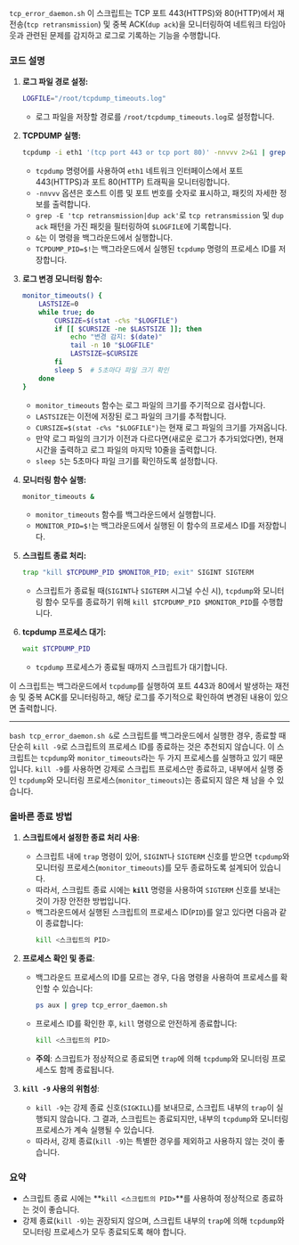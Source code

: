 `tcp_error_daemon.sh` 이 스크립트는 TCP 포트 443(HTTPS)와 80(HTTP)에서 재전송(`tcp retransmission`) 및 중복 ACK(`dup ack`)을 모니터링하여 네트워크 타임아웃과 관련된 문제를 감지하고 로그로 기록하는 기능을 수행합니다. 

### 코드 설명

1. **로그 파일 경로 설정:**
   ```bash
   LOGFILE="/root/tcpdump_timeouts.log"
   ```
   - 로그 파일을 저장할 경로를 `/root/tcpdump_timeouts.log`로 설정합니다.

2. **TCPDUMP 실행:**
   ```bash
   tcpdump -i eth1 '(tcp port 443 or tcp port 80)' -nnvvv 2>&1 | grep -E 'tcp retransmission|dup ack' > $LOGFILE &
   ```
   - `tcpdump` 명령어를 사용하여 `eth1` 네트워크 인터페이스에서 포트 443(HTTPS)과 포트 80(HTTP) 트래픽을 모니터링합니다.
   - `-nnvvv` 옵션은 호스트 이름 및 포트 번호를 숫자로 표시하고, 패킷의 자세한 정보를 출력합니다.
   - `grep -E 'tcp retransmission|dup ack'`로 `tcp retransmission` 및 `dup ack` 패턴을 가진 패킷을 필터링하여 `$LOGFILE`에 기록합니다.
   - `&`는 이 명령을 백그라운드에서 실행합니다.
   - `TCPDUMP_PID=$!`는 백그라운드에서 실행된 `tcpdump` 명령의 프로세스 ID를 저장합니다.

3. **로그 변경 모니터링 함수:**
   ```bash
   monitor_timeouts() {
       LASTSIZE=0
       while true; do
           CURSIZE=$(stat -c%s "$LOGFILE")
           if [[ $CURSIZE -ne $LASTSIZE ]]; then
               echo "변경 감지: $(date)"
               tail -n 10 "$LOGFILE"
               LASTSIZE=$CURSIZE
           fi
           sleep 5  # 5초마다 파일 크기 확인
       done
   }
   ```
   - `monitor_timeouts` 함수는 로그 파일의 크기를 주기적으로 검사합니다.
   - `LASTSIZE`는 이전에 저장된 로그 파일의 크기를 추적합니다.
   - `CURSIZE=$(stat -c%s "$LOGFILE")`는 현재 로그 파일의 크기를 가져옵니다.
   - 만약 로그 파일의 크기가 이전과 다르다면(새로운 로그가 추가되었다면), 현재 시간을 출력하고 로그 파일의 마지막 10줄을 출력합니다.
   - `sleep 5`는 5초마다 파일 크기를 확인하도록 설정합니다.

4. **모니터링 함수 실행:**
   ```bash
   monitor_timeouts &
   ```
   - `monitor_timeouts` 함수를 백그라운드에서 실행합니다.
   - `MONITOR_PID=$!`는 백그라운드에서 실행된 이 함수의 프로세스 ID를 저장합니다.

5. **스크립트 종료 처리:**
   ```bash
   trap "kill $TCPDUMP_PID $MONITOR_PID; exit" SIGINT SIGTERM
   ```
   - 스크립트가 종료될 때(`SIGINT`나 `SIGTERM` 시그널 수신 시), `tcpdump`와 모니터링 함수 모두를 종료하기 위해 `kill $TCPDUMP_PID $MONITOR_PID`를 수행합니다.

6. **tcpdump 프로세스 대기:**
   ```bash
   wait $TCPDUMP_PID
   ```
   - `tcpdump` 프로세스가 종료될 때까지 스크립트가 대기합니다.

이 스크립트는 백그라운드에서 `tcpdump`를 실행하여 포트 443과 80에서 발생하는 재전송 및 중복 ACK를 모니터링하고, 해당 로그를 주기적으로 확인하여 변경된 내용이 있으면 출력합니다.

<hr/>

`bash tcp_error_daemon.sh &`로 스크립트를 백그라운드에서 실행한 경우, 종료할 때 단순히 `kill -9`로 스크립트의 프로세스 ID를 종료하는 것은 추천되지 않습니다. 이 스크립트는 `tcpdump`와 `monitor_timeouts`라는 두 가지 프로세스를 실행하고 있기 때문입니다. `kill -9`를 사용하면 강제로 스크립트 프로세스만 종료하고, 내부에서 실행 중인 `tcpdump`와 모니터링 프로세스(`monitor_timeouts`)는 종료되지 않은 채 남을 수 있습니다.

### 올바른 종료 방법

1. **스크립트에서 설정한 종료 처리 사용**:
   - 스크립트 내에 `trap` 명령이 있어, `SIGINT`나 `SIGTERM` 신호를 받으면 `tcpdump`와 모니터링 프로세스(`monitor_timeouts`)를 모두 종료하도록 설계되어 있습니다.
   - 따라서, 스크립트 종료 시에는 **`kill`** 명령을 사용하여 `SIGTERM` 신호를 보내는 것이 가장 안전한 방법입니다.
   - 백그라운드에서 실행된 스크립트의 프로세스 ID(`PID`)를 알고 있다면 다음과 같이 종료합니다:
     ```bash
     kill <스크립트의 PID>
     ```

2. **프로세스 확인 및 종료**:
   - 백그라운드 프로세스의 ID를 모르는 경우, 다음 명령을 사용하여 프로세스를 확인할 수 있습니다:
     ```bash
     ps aux | grep tcp_error_daemon.sh
     ```
   - 프로세스 ID를 확인한 후, `kill` 명령으로 안전하게 종료합니다:
     ```bash
     kill <스크립트의 PID>
     ```
   - **주의**: 스크립트가 정상적으로 종료되면 `trap`에 의해 `tcpdump`와 모니터링 프로세스도 함께 종료됩니다.

3. **`kill -9` 사용의 위험성**:
   - `kill -9`는 강제 종료 신호(`SIGKILL`)를 보내므로, 스크립트 내부의 `trap`이 실행되지 않습니다. 그 결과, 스크립트는 종료되지만, 내부의 `tcpdump`와 모니터링 프로세스가 계속 실행될 수 있습니다.
   - 따라서, 강제 종료(`kill -9`)는 특별한 경우를 제외하고 사용하지 않는 것이 좋습니다.

### 요약
- 스크립트 종료 시에는 **`kill <스크립트의 PID>`**를 사용하여 정상적으로 종료하는 것이 좋습니다.
- 강제 종료(`kill -9`)는 권장되지 않으며, 스크립트 내부의 `trap`에 의해 `tcpdump`와 모니터링 프로세스가 모두 종료되도록 해야 합니다.
